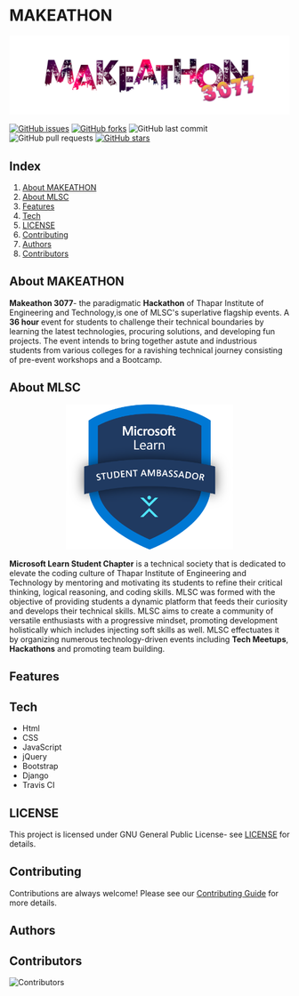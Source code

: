 # MAKEATHON

![Makeathon logo](./assets/makeathon3077.png "MAKEATHON 3077")

[![GitHub issues](https://img.shields.io/github/issues/MicrosoftStudentChapter/MAKEATHON?color=%2315AA3E%20%20&style=for-the-badge)](https://github.com/MicrosoftStudentChapter/MAKEATHON/issues)
[![GitHub forks](https://img.shields.io/github/forks/MicrosoftStudentChapter/MAKEATHON?color=%237A17E4%20%20&style=for-the-badge)](https://github.com/MicrosoftStudentChapter/MAKEATHON/network)
![GitHub last commit](https://img.shields.io/github/last-commit/MicrosoftStudentChapter/MAKEATHON?color=%23F5700E%20%20&style=for-the-badge)
![GitHub pull requests](https://img.shields.io/github/issues-pr/MicrosoftStudentChapter/MAKEATHON?color=%23F50E50%20%20&style=for-the-badge)
[![GitHub stars](https://img.shields.io/github/stars/MicrosoftStudentChapter/MAKEATHON?color=%23FDB827&style=for-the-badge)](https://github.com/MicrosoftStudentChapter/MAKEATHON/stargazers)

## Index
1. [About MAKEATHON](#about-makeathon)
2. [About MLSC](#about-mlsc)
3. [Features](#features)
4. [Tech](#tech)
5. [LICENSE](#license)
6. [Contributing](#contributing)
7. [Authors](#authors)
8. [Contributors](#contributors)


## About MAKEATHON

**Makeathon 3077**- the paradigmatic **Hackathon** of Thapar Institute of Engineering and Technology,is one of MLSC's superlative flagship events. A **36 hour** event for students to challenge their technical boundaries by learning the latest technologies, procuring solutions, and developing fun projects. The event intends to bring together astute and industrious students from various colleges for a ravishing technical journey consisting of pre-event workshops and a Bootcamp.

## About MLSC
<p align="center">
<img src="./assets/mlsc_logo.png" width=300;>
</p>

**Microsoft Learn Student Chapter** is a technical society that is dedicated to elevate the coding culture of Thapar Institute of Engineering and Technology by mentoring and motivating its students to refine their critical thinking, logical reasoning, and coding skills. MLSC was formed with the objective of providing students a dynamic platform that feeds their curiosity and develops their technical skills. MLSC aims to create a community of versatile enthusiasts with a progressive mindset, promoting development holistically which includes injecting soft skills as well. MLSC effectuates it by organizing numerous technology-driven events including **Tech Meetups**,  **Hackathons** and promoting team building.

## Features


## Tech
- Html
- CSS
- JavaScript
- jQuery
- Bootstrap
- Django
- Travis CI

## LICENSE
This project is licensed under GNU General Public License- see [LICENSE](./LICENSE) for details.

## Contributing
Contributions are always welcome! Please see our [Contributing Guide](./CONTRIBUTIONS.md) for more details.

## Authors


## Contributors
![Contributors](https://contrib.rocks/image?repo=MicrosoftStudentChapter/MAKEATHON "Our Contributors")
